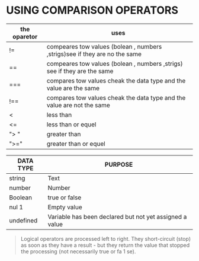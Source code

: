 # USING COMPARISON OPERATORS 

the oparetor | uses 
------------ | -------------
!=           | compeares tow values (bolean , numbers ,strigs)see if they are no the same
==           | compeares tow values (bolean , numbers ,strigs) see if they are the same
===          | compares tow values cheak the data type and the value are the same 
!==          | compares tow values cheak the data type and the value are  not the same 
<            | less than
<=           | less than or equel 
"> "           |greater than 
">="          |greater than or equel



DATA TYPE| PURPOSE 
---------|---------
string   | Text 
number   |Number 
Boolean  |true or false 
nul 1    |Empty value 
undefined| Variable has been declared but not yet assigned a value 





> Logical operators are processed left to right. They short-circuit (stop) as soon as they have a result - but they return the value that stopped the processing (not necessarily true or fa 1 se). 




